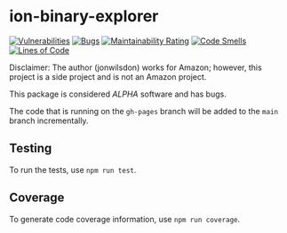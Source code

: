 # ion-binary-explorer

[![Vulnerabilities](https://sonarcloud.io/api/project_badges/measure?project=jonwilsdon_ion-binary-explorer&metric=vulnerabilities)](https://sonarcloud.io/summary/new_code?id=jonwilsdon_ion-binary-explorer) [![Bugs](https://sonarcloud.io/api/project_badges/measure?project=jonwilsdon_ion-binary-explorer&metric=bugs)](https://sonarcloud.io/summary/new_code?id=jonwilsdon_ion-binary-explorer) [![Maintainability Rating](https://sonarcloud.io/api/project_badges/measure?project=jonwilsdon_ion-binary-explorer&metric=sqale_rating)](https://sonarcloud.io/summary/new_code?id=jonwilsdon_ion-binary-explorer) [![Code Smells](https://sonarcloud.io/api/project_badges/measure?project=jonwilsdon_ion-binary-explorer&metric=code_smells)](https://sonarcloud.io/summary/new_code?id=jonwilsdon_ion-binary-explorer) [![Lines of Code](https://sonarcloud.io/api/project_badges/measure?project=jonwilsdon_ion-binary-explorer&metric=ncloc)](https://sonarcloud.io/summary/new_code?id=jonwilsdon_ion-binary-explorer)

Disclaimer: The author (jonwilsdon) works for Amazon; however, this project is a side project and is not an Amazon project.

This package is considered *ALPHA* software and has bugs.

The code that is running on the `gh-pages` branch will be added to the `main` branch incrementally.

## Testing

To run the tests, use `npm run test`.

## Coverage

To generate code coverage information, use `npm run coverage`.
